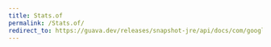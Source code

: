 ```yaml
---
title: Stats.of
permalink: /Stats.of/
redirect_to: https://guava.dev/releases/snapshot-jre/api/docs/com/google/common/math/Stats.html#of-int...-
---
```

